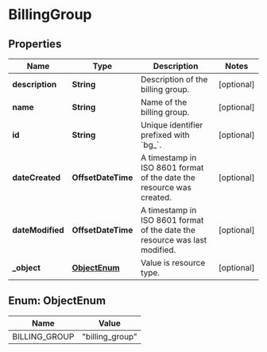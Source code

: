 

# BillingGroup


## Properties

Name | Type | Description | Notes
------------ | ------------- | ------------- | -------------
**description** | **String** | Description of the billing group. |  [optional]
**name** | **String** | Name of the billing group. |  [optional]
**id** | **String** | Unique identifier prefixed with &#x60;bg_&#x60;. |  [optional]
**dateCreated** | **OffsetDateTime** | A timestamp in ISO 8601 format of the date the resource was created. |  [optional]
**dateModified** | **OffsetDateTime** | A timestamp in ISO 8601 format of the date the resource was last modified. |  [optional]
**_object** | [**ObjectEnum**](#ObjectEnum) | Value is resource type. |  [optional]



## Enum: ObjectEnum

Name | Value
---- | -----
BILLING_GROUP | &quot;billing_group&quot;



